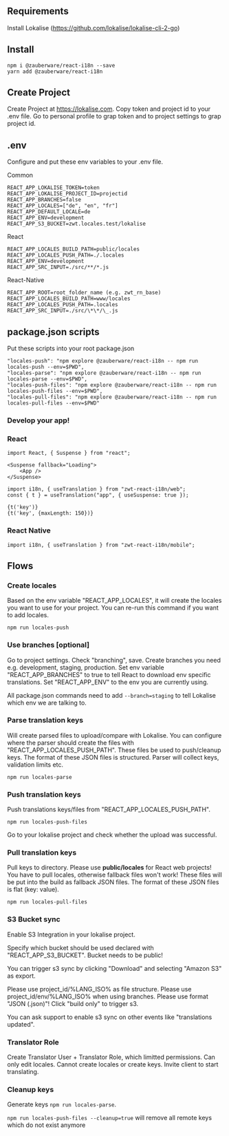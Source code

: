 ## Requirements

Install Lokalise (https://github.com/lokalise/lokalise-cli-2-go)

## Install

```
npm i @zauberware/react-i18n --save
yarn add @zauberware/react-i18n
```

## Create Project

Create Project at https://lokalise.com.
Copy token and project id to your .env file. Go to personal profile to grap token and to project settings to grap project id.

## .env

Configure and put these env variables to your .env file.

Common

```
REACT_APP_LOKALISE_TOKEN=token
REACT_APP_LOKALISE_PROJECT_ID=projectid
REACT_APP_BRANCHES=false
REACT_APP_LOCALES=["de", "en", "fr"]
REACT_APP_DEFAULT_LOCALE=de
REACT_APP_ENV=development
REACT_APP_S3_BUCKET=zwt.locales.test/lokalise
```

React

```
REACT_APP_LOCALES_BUILD_PATH=public/locales
REACT_APP_LOCALES_PUSH_PATH=./.locales
REACT_APP_ENV=development
REACT_APP_SRC_INPUT=./src/**/*.js
```

React-Native

```
REACT_APP_ROOT=root_folder_name (e.g. zwt_rn_base)
REACT_APP_LOCALES_BUILD_PATH=www/locales
REACT_APP_LOCALES_PUSH_PATH=.locales
REACT_APP_SRC_INPUT=./src/\*\*/\_.js
```

## package.json scripts

Put these scripts into your root package.json

```
"locales-push": "npm explore @zauberware/react-i18n -- npm run locales-push --env=$PWD",
"locales-parse": "npm explore @zauberware/react-i18n -- npm run locales-parse --env=$PWD",
"locales-push-files": "npm explore @zauberware/react-i18n -- npm run locales-push-files --env=$PWD",
"locales-pull-files": "npm explore @zauberware/react-i18n -- npm run locales-pull-files --env=$PWD"
```

### Develop your app!

### React

```
import React, { Suspense } from "react";

<Suspense fallback="Loading">
    <App />
</Suspense>
```

```
import i18n, { useTranslation } from "zwt-react-i18n/web";
const { t } = useTranslation("app", { useSuspense: true });

{t('key')}
{t('key', {maxLength: 150})}
```

### React Native

```
import i18n, { useTranslation } from "zwt-react-i18n/mobile";
```

## Flows

### Create locales

Based on the env variable "REACT_APP_LOCALES", it will create the locales you want to use for your project. You can re-run this command if you want to add locales.

```
npm run locales-push
```

### Use branches [optional]

Go to project settings. Check "branching", save.
Create branches you need e.g. development, staging, production.
Set env variable "REACT_APP_BRANCHES" to true to tell React to download env specific translations.
Set "REACT_APP_ENV" to the env you are currently using.

All package.json commands need to add `--branch=staging` to tell Lokalise which env we are talking to.

### Parse translation keys

Will create parsed files to upload/compare with Lokalise.
You can configure where the parser should create the files with "REACT_APP_LOCALES_PUSH_PATH".
These files be used to push/cleanup keys.
The format of these JSON files is structured. Parser will collect keys, validation limits etc.

```
npm run locales-parse
```

### Push translation keys

Push translations keys/files from "REACT_APP_LOCALES_PUSH_PATH".

```
npm run locales-push-files
```

Go to your lokalise project and check whether the upload was successful.

### Pull translation keys

Pull keys to directory. Please use **public/locales** for React web projects!
You have to pull locales, otherwise fallback files won't work!
These files will be put into the build as fallback JSON files.
The format of these JSON files is flat (key: value).

```
npm run locales-pull-files
```

### S3 Bucket sync

Enable S3 Integration in your lokalise project.

Specify which bucket should be used declared with "REACT_APP_S3_BUCKET". Bucket needs to be public!

You can trigger s3 sync by clicking "Download" and selecting "Amazon S3" as export.

Please use project_id/%LANG_ISO% as file structure.
Please use project_id/env/%LANG_ISO% when using branches.
Please use format "JSON (.json)"!
Click "build only" to trigger s3.

You can ask support to enable s3 sync on other events like "translations updated".

### Translator Role

Create Translator User + Translator Role, which limitted permissions. Can only edit locales. Cannot create locales or create keys. Invite client to start translating.

### Cleanup keys

Generate keys `npm run locales-parse`.

`npm run locales-push-files --cleanup=true` will remove all remote keys which do not exist anymore
